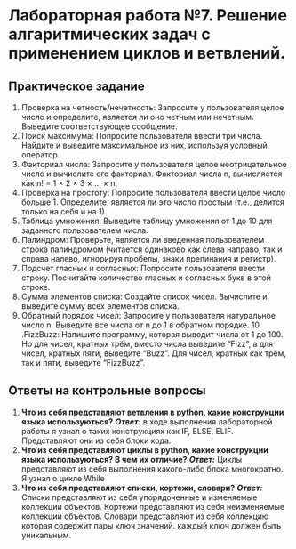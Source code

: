 # Лабораторная работа №7. Решение алгаритмических задач с применением циклов и ветвлений.

## Практическое задание
1. Проверка на четность/нечетность: Запросите у пользователя целое число и определите, является ли оно четным или нечетным. Выведите соответствующее сообщение.
2. Поиск максимума: Попросите пользователя ввести три числа. Найдите и выведите максимальное из них, используя условный оператор.
3. Факториал числа: Запросите у пользователя целое неотрицательное число и вычислите его факториал. Факториал числа n, вычисляется как n! = 1 × 2 × 3 × … × n.
4. Проверка на простоту: Попросите пользователя ввести целое число больше 1. Определите, является ли это число простым (т.е., делится только на себя и на 1).
5. Таблица умножения: Выведите таблицу умножения от 1 до 10 для заданного пользователем числа.
6. Палиндром: Проверьте, является ли введенная пользователем строка палиндромом (читается одинаково как слева направо, так и справа налево, игнорируя пробелы, знаки препинания и регистр).
7. Подсчет гласных и согласных: Попросите пользователя ввести строку. Посчитайте количество гласных и согласных букв в этой строке.
8. Сумма элементов списка: Создайте список чисел. Вычислите и выведите сумму всех элементов списка.
9. Обратный порядок чисел: Запросите у пользователя натуральное число n. Выведите все числа от n до 1 в обратном порядке.
10 .FizzBuzz: Напишите программу, которая выводит числа от 1 до 100. Но для чисел, кратных трём, вместо числа выведите “Fizz”, а для чисел, кратных пяти, выведите “Buzz”. Для чисел, кратных как трём, так и пяти, выведите “FizzBuzz”.

## Ответы на контрольные вопросы
1. **Что из себя представляют ветвления в python, какие конструкции языка используються?**
***Ответ:*** в ходе выполнения лабораторной работы я узнал о таких конструкциях как IF, ELSE, ELIF. Представляют они из себя блоки кода.
2. **Что из себя представляют циклы в python, какие конструкции языка используються? В чем их отличие?**
***Ответ:*** Циклы представляют из себя выполнения какого-либо блока многократно. Я узнал о цикле While
3. **Что из себя представляют списки, кортежи, словари?**
***Ответ:*** Списки представляют из себя упорядоченные и изменяемые коллекции объектов. Кортежи представляют из себя неизменяемые коллекции объектов. Словари представляют из себя коллекцию которая содержит пары ключ значений. каждый ключ должен быть уникальным.
